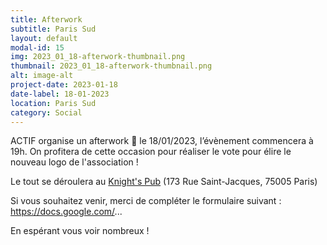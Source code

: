 ```yaml
---
title: Afterwork
subtitle: Paris Sud
layout: default
modal-id: 15
img: 2023_01_18-afterwork-thumbnail.png
thumbnail: 2023_01_18-afterwork-thumbnail.png
alt: image-alt
project-date: 2023-01-18
date-label: 18-01-2023
location: Paris Sud
category: Social
---
```


ACTIF organise un afterwork 🍺 le 18/01/2023, l’évènement commencera à 19h.
On profitera de cette occasion pour réaliser le vote pour élire le nouveau logo de l'association !

Le tout se déroulera au <a href="https://www.google.fr/maps/place/Knight's+Pub/@48.8455358,2.3381671,16.13z/data=!4m5!3m4!1s0x47e67127a3de42d9:0x4a50a1942c8ffc47!8m2!3d48.8456201!4d2.3428581" target="_blank">Knight's Pub</a> (173 Rue Saint-Jacques, 75005 Paris)

Si vous souhaitez venir, merci de compléter le formulaire suivant : <a href="https://docs.google.com/forms/d/e/1FAIpQLScLVFCQJGP1WJOliMjeU8eGjHWfk-qu3fkTySblBriUi78ypw/viewform?usp=sf_link" target="_blank">https://docs.google.com/... </a>

En espérant vous voir nombreux !
